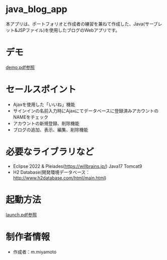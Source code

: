 # java_blog_app

本アプリは、ポートフォリオと作成者の練習を兼ねて作成した、Java(サーブレット&JSPファイル)を使用したブログのWebアプリです。
 

# デモ

[demo.pdf参照](./demo.pdf)
 

 
# セールスポイント

* Ajaxを使用した「いいね」機能
* サインインの名前入力時にAjaxにてデータベースに登録済みアカウントのNAMEをチェック
* アカウントの新規登録、削除機能
* ブログの追加、表示、編集、削除機能

 
# 必要なライブラリなど

* Eclipse 2022 & Pleiades(https://willbrains.jp/)
	Java17
	Tomcat9
* H2 Database(開発環境データベース： http://www.h2database.com/html/main.html)


# 起動方法
	
[launch.pdf参照](./launch.pdf)

 
# 制作者情報
 
 * 作成者：m.miyamoto
